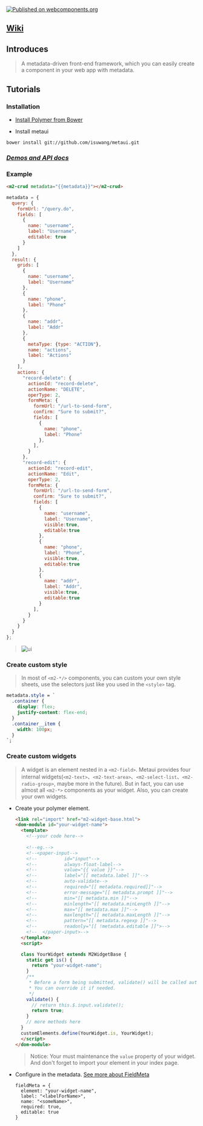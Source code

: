 [![Published on webcomponents.org](https://img.shields.io/badge/webcomponents.org-published-blue.svg)](https://www.webcomponents.org/element/isuwang/metaui)
## [Wiki](https://github.com/isuwang/metaui/wiki)
## Introduces
> A metadata-driven front-end framework, which you can easily create a component in your web app with metadata.
## Tutorials
### Installation
- [Install Polymer from Bower][1]

- Install metaui
```
bower install git://github.com/isuwang/metaui.git
```
###  [_Demos and API docs_][2]
### Example
```html
<m2-crud metadata="{{metadata}}"></m2-crud>
```
```javascript
metadata = {
  query: {
    formUrl: "/query.do",
    fields: [
      {
        name: "username",
        label: "Username",
        editable: true
      }
    ]
  },
  result: {
    grids: [
      {
        name: "username",
        label: "Username"
      },
      {
        name: "phone",
        label: "Phone"
      },
      {
        name: "addr",
        label: "Addr"
      },
      {
        metaType: {type: "ACTION"},
        name: "actions",
        label: "Actions"
      }
    ],
    actions: {
      "record-delete": {
        actionId: "record-delete",
        actionName: "DELETE",
        operType: 2,
        formMeta: {
          formUrl: "/url-to-send-form",
          confirm: "Sure to submit?",
          fields: [
            {
              name: "phone",
              label: "Phone"
            },
          ],
        }
      },
      "record-edit": {
        actionId: "record-edit",
        actionName: "Edit",
        operType: 2,
        formMeta: {
          formUrl: "/url-to-send-form",
          confirm: "Sure to submit?",
          fields: [
            {
              name: "username",
              label: "Username",
              visible:true,
              editable:true
            },
            {
              name: "phone",
              label: "Phone",
              visible:true,
              editable:true
            },
            {
              name: "addr",
              label: "Addr",
              visible:true,
              editable:true
            }
          ],
        }
      }
    }
  }
};
```

> ![ui][3]
### Create custom style
> In most of ``<m2-*/>`` components, you can custom your own style sheets, use the selectors just like you used in the ``<style>`` tag.



```css
metadata.style = `
  .container {
    display: flex;
    justify-content: flex-end;
  }
  .container__item {
    width: 100px;
  }
`;
```
### Create custom widgets
> A widget is an element nested in a ``<m2-field>``. Metaui provides four internal widgets(``<m2-text>``、``<m2-text-area>``、``<m2-select-list``、``<m2-radio-group>``, maybe more in the future). But in fact, you can use almost all ``<m2-*>`` components as your widget. Also, you can create your own widgets.
- Create your polymer element.
  ```html
  <link rel="import" href="m2-widget-base.html">
  <dom-module id="your-widget-name">
    <template>
      <!--your code here-->
      
      <!--eg.-->
      <!--<paper-input-->
      <!--          id="input"-->
      <!--          always-float-label-->
      <!--          value="{{ value }}"-->
      <!--          label="[[ metadata.label ]]"-->
      <!--          auto-validate-->
      <!--          required="[[ metadata.required]]"-->
      <!--          error-message="[[ metadata.prompt ]]"-->
      <!--          min="[[ metadata.min ]]"-->
      <!--          minlength="[[ metadata.minLength ]]"-->
      <!--          max="[[ metadata.max ]]"-->
      <!--          maxlength="[[ metadata.maxLength ]]"-->
      <!--          pattern="[[ metadata.regexp ]]"-->
      <!--          readonly="[[ !metadata.editable ]]">-->
      <!--  </paper-input>-->
    </template>
    <script>
  
    class YourWidget extends M2WidgetBase {
      static get is() {
        return "your-widget-name";
      }
      /**
       * Before a form being submitted, validate() will be called automatically to check if the value is legal.
       * You can override it if needed.
       */
      validate() {
        // return this.$.input.validate();
        return true;
      }
      // more methods here
    }
    customElements.define(YourWidget.is, YourWidget);
    </script>
  </dom-module>
  ```
  > Notice: Your must maintenance the ``value`` property of your widget. 
  > And don't forget to import your element in your index page.
  
- Configure in the metadata. [See more about FieldMeta][4] 
  ```
  fieldMeta = {
    elememt: "your-widget-name",
    label: "<labelForName>",
    name: "<someName>",
    required: true,
    editable: true
  }
  ```

[1]: https://www.polymer-project.org/2.0/start/install-2-0#use-bower
[2]: https://www.webcomponents.org/element/isuwang/metaui
[3]: https://ws4.sinaimg.cn/large/006tNc79gy1fifwg803isj30mw0do3zs.jpg
[4]: https://www.webcomponents.org/element/isuwang/metaui/elements/m2-field
